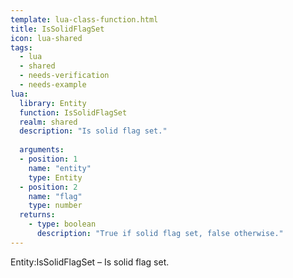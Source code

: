 ```yaml
---
template: lua-class-function.html
title: IsSolidFlagSet
icon: lua-shared
tags:
  - lua
  - shared
  - needs-verification
  - needs-example
lua:
  library: Entity
  function: IsSolidFlagSet
  realm: shared
  description: "Is solid flag set."
  
  arguments:
  - position: 1
    name: "entity"
    type: Entity
  - position: 2
    name: "flag"
    type: number
  returns:
    - type: boolean
      description: "True if solid flag set, false otherwise."
---
```


<div class="lua__search__keywords">
Entity:IsSolidFlagSet &#x2013; Is solid flag set.
</div>

